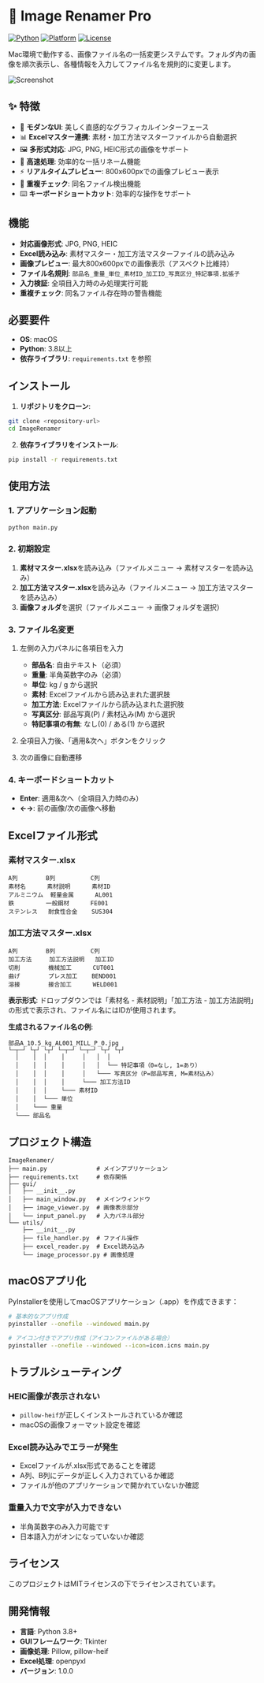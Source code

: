 # 📸 Image Renamer Pro

[![Python](https://img.shields.io/badge/Python-3.8+-blue.svg)](https://python.org)
[![Platform](https://img.shields.io/badge/Platform-macOS-lightgrey.svg)](https://www.apple.com/macos/)
[![License](https://img.shields.io/badge/License-MIT-green.svg)](LICENSE)

Mac環境で動作する、画像ファイル名の一括変更システムです。フォルダ内の画像を順次表示し、各種情報を入力してファイル名を規則的に変更します。

![Screenshot](https://via.placeholder.com/800x500/3b82f6/ffffff?text=Image+Renamer+Pro)

## ✨ 特徴

- 🎨 **モダンなUI**: 美しく直感的なグラフィカルインターフェース
- 📊 **Excelマスター連携**: 素材・加工方法マスターファイルから自動選択
- 🖼️ **多形式対応**: JPG, PNG, HEIC形式の画像をサポート
- 🚀 **高速処理**: 効率的な一括リネーム機能
- ⚡ **リアルタイムプレビュー**: 800x600pxでの画像プレビュー表示
- 🔄 **重複チェック**: 同名ファイル検出機能
- ⌨️ **キーボードショートカット**: 効率的な操作をサポート

## 機能

- **対応画像形式**: JPG, PNG, HEIC
- **Excel読み込み**: 素材マスター・加工方法マスターファイルの読み込み
- **画像プレビュー**: 最大800x600pxでの画像表示（アスペクト比維持）
- **ファイル名規則**: `部品名_重量_単位_素材ID_加工ID_写真区分_特記事項.拡張子`
- **入力検証**: 全項目入力時のみ処理実行可能
- **重複チェック**: 同名ファイル存在時の警告機能

## 必要要件

- **OS**: macOS
- **Python**: 3.8以上
- **依存ライブラリ**: `requirements.txt` を参照

## インストール

1. **リポジトリをクローン**:
```bash
git clone <repository-url>
cd ImageRenamer
```

2. **依存ライブラリをインストール**:
```bash
pip install -r requirements.txt
```

## 使用方法

### 1. アプリケーション起動

```bash
python main.py
```

### 2. 初期設定

1. **素材マスター.xlsx**を読み込み（ファイルメニュー → 素材マスターを読み込み）
2. **加工方法マスター.xlsx**を読み込み（ファイルメニュー → 加工方法マスターを読み込み）
3. **画像フォルダ**を選択（ファイルメニュー → 画像フォルダを選択）

### 3. ファイル名変更

1. 左側の入力パネルに各項目を入力
   - **部品名**: 自由テキスト（必須）
   - **重量**: 半角英数字のみ（必須）
   - **単位**: kg / g から選択
   - **素材**: Excelファイルから読み込まれた選択肢
   - **加工方法**: Excelファイルから読み込まれた選択肢
   - **写真区分**: 部品写真(P) / 素材込み(M) から選択
   - **特記事項の有無**: なし(0) / ある(1) から選択

2. 全項目入力後、「適用&次へ」ボタンをクリック
3. 次の画像に自動遷移

### 4. キーボードショートカット

- **Enter**: 適用&次へ（全項目入力時のみ）
- **←→**: 前の画像/次の画像へ移動

## Excelファイル形式

### 素材マスター.xlsx
```
A列        B列          C列
素材名      素材説明      素材ID
アルミニウム  軽量金属      AL001
鉄         一般鋼材      FE001
ステンレス   耐食性合金    SUS304
```

### 加工方法マスター.xlsx
```
A列        B列          C列
加工方法     加工方法説明   加工ID
切削        機械加工      CUT001
曲げ        プレス加工    BEND001
溶接        接合加工      WELD001
```

**表示形式**: ドロップダウンでは「素材名 - 素材説明」「加工方法 - 加工方法説明」の形式で表示され、ファイル名にはIDが使用されます。

**生成されるファイル名の例**:
```
部品A_10.5_kg_AL001_MILL_P_0.jpg
└─┬─┘ └┬┘ └┬┘ └─┬─┘ └─┬─┘ └┬┘ └┬┘
  │    │  │    │     │   │  │
  │    │  │    │     │   │  └── 特記事項（0=なし, 1=あり）
  │    │  │    │     │   └─── 写真区分（P=部品写真, M=素材込み）
  │    │  │    │     └─── 加工方法ID
  │    │  │    └─── 素材ID
  │    │  └─── 単位
  │    └─── 重量
  └─── 部品名
```

## プロジェクト構造

```
ImageRenamer/
├── main.py              # メインアプリケーション
├── requirements.txt     # 依存関係
├── gui/
│   ├── __init__.py
│   ├── main_window.py   # メインウィンドウ
│   ├── image_viewer.py  # 画像表示部分
│   └── input_panel.py   # 入力パネル部分
└── utils/
    ├── __init__.py
    ├── file_handler.py  # ファイル操作
    ├── excel_reader.py  # Excel読み込み
    └── image_processor.py # 画像処理
```

## macOSアプリ化

PyInstallerを使用してmacOSアプリケーション（.app）を作成できます：

```bash
# 基本的なアプリ作成
pyinstaller --onefile --windowed main.py

# アイコン付きでアプリ作成（アイコンファイルがある場合）
pyinstaller --onefile --windowed --icon=icon.icns main.py
```

## トラブルシューティング

### HEIC画像が表示されない
- `pillow-heif`が正しくインストールされているか確認
- macOSの画像フォーマット設定を確認

### Excel読み込みでエラーが発生
- Excelファイルが.xlsx形式であることを確認
- A列、B列にデータが正しく入力されているか確認
- ファイルが他のアプリケーションで開かれていないか確認

### 重量入力で文字が入力できない
- 半角英数字のみ入力可能です
- 日本語入力がオンになっていないか確認

## ライセンス

このプロジェクトはMITライセンスの下でライセンスされています。

## 開発情報

- **言語**: Python 3.8+
- **GUIフレームワーク**: Tkinter
- **画像処理**: Pillow, pillow-heif
- **Excel処理**: openpyxl
- **バージョン**: 1.0.0
